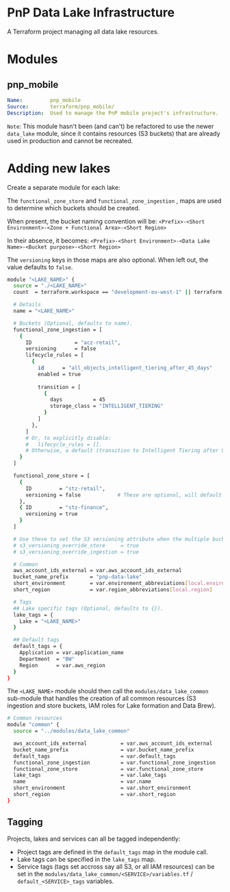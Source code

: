 # PnP Data Lake Infrastructure

A Terraform project managing all data lake resources.  

# Modules

## pnp_mobile

```yaml
Name:         pnp_mobile
Source:       terraform/pnp_mobile/
Description:  Used to manage the PnP mobile project's infrastructure.
```

`Note`:  This module hasn't been (and can't) be refactored to use the newer `data_lake` module, since it contains resources (S3 buckets) that are already used in production and cannot be recreated.

# Adding new lakes

Create a separate module for each lake:

The `functional_zone_store` and `functional_zone_ingestion` , maps are used to determine which buckets should be created.

When present, the bucket naming convention will be:
  `<Prefix>-<Short Environment>-<Zone + Functional Area>-<Short Region>`

In their absence, it becomes:
  `<Prefix>-<Short Environment>-<Data Lake Name>-<Bucket purpose>-<Short Region>`

The `versioning` keys in those maps are also optional.  When left out, the value defaults to `false`.

```bash
module "<LAKE_NAME>" {
  source = "./<LAKE_NAME>"
  count  = terraform.workspace == "development-eu-west-1" || terraform.workspace == "production-eu-west-1" ? 1 : 0

  # Details
  name = "<LAKE_NAME>"

  # Buckets (Optional, defaults to name).
  functional_zone_ingestion = [
    {
      ID              = "acz-retail",
      versioning      = false
      lifecycle_rules = [
        {
          id      = "all_objects_intelligent_tiering_after_45_days"
          enabled = true
     
          transition = [
            {
              days          = 45
              storage_class = "INTELLIGENT_TIERING"
            }
          ]
        },
      ]
      # Or, to explicitly disable: 
      #   lifecycle_rules = [].  
      # Otherwise, a default (transition to Intelligent Tiering after 90 days) will be applied.
    }
  ]

  functional_zone_store = [
    {
      ID         = "stz-retail",
      versioning = false            # These are optional, will default to false if left out.
    },
    { ID         = "stz-finance",
      versioning = true
    }
  ]

  # Use these to set the S3 versioning attribute when the multiple bucket maps aren't being used.
  # s3_versioning_override_store     = true
  # s3_versioning_override_ingestion = true

  # Common
  aws_account_ids_external = var.aws_account_ids_external
  bucket_name_prefix       = "pnp-data-lake"
  short_environment        = var.environment_abbreviations[local.environment]
  short_region             = var.region_abbreviations[local.region]

  # Tags
  ## Lake specific tags (Optional, defaults to {}).
  lake_tags = {
    Lake = "<LAKE_NAME>"
  }

  ## Default tags
  default_tags = {
    Application = var.application_name
    Department  = "BW"
    Region      = var.aws_region
  }
}
```

The `<LAKE_NAME>` module should then call the `modules/data_lake_common` sub-module that handles the creation of all common resources (S3 ingestion and store buckets, IAM roles for Lake formation and Data Brew).

```bash
# Common resources
module "common" {
  source = "../modules/data_lake_common"

  aws_account_ids_external           = var.aws_account_ids_external
  bucket_name_prefix                 = var.bucket_name_prefix
  default_tags                       = var.default_tags
  functional_zone_ingestion          = var.functional_zone_ingestion
  functional_zone_store              = var.functional_zone_store
  lake_tags                          = var.lake_tags
  name                               = var.name
  short_environment                  = var.short_environment
  short_region                       = var.short_region
}
```

## Tagging

Projects, lakes and services can all be tagged independently:
* Project tags are defined in the `default_tags` map in the module call.
* Lake tags can be specified in the `lake_tags` map.
* Service tags (tags set accross say all S3, or all IAM resources) can be set in the `modules/data_lake_common/<SERVICE>/variables.tf` / `default_<SERVICE>_tags` variables.
